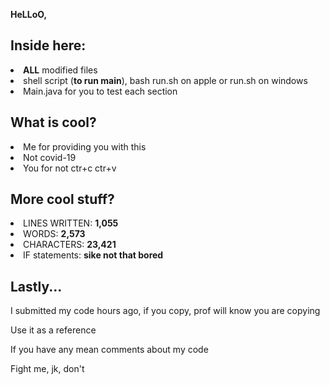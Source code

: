 <b>HeLLoO,</b>
<h2>Inside here:</h2>

<li> <b>ALL</b> modified files </li>
<li> shell script (<b>to run main</b>), bash run.sh on apple or run.sh on windows </li>
<li> Main.java for you to test each section</li>

<h2>What is cool? </h2>

<li> Me for providing you with this </li>
<li> Not covid-19 </li>
<li> You for not ctr+c ctr+v </li>

<h2> More cool stuff? </h2>
<li> LINES WRITTEN: <b>1,055</b> </li>
<li> WORDS: <b>2,573</b> </li>
<li> CHARACTERS: <b>23,421 </b></li>
<li> IF statements: <b>sike not that bored </b></li>

<h2> Lastly... </h2>
<p> I submitted my code hours ago, if you copy, prof will know you are copying </p>
<p> Use it as a reference </p>
<p> If you have any mean comments about my code </p>
<p> Fight me, jk, don't </p>



